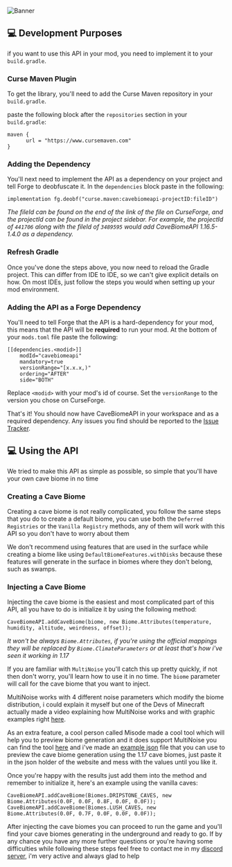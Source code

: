 ![Banner](https://media.discordapp.net/attachments/751216523330322564/899141043960815647/unknown.png)

## **💻 Development Purposes**
if you want to use this API in your mod, you need to implement it to your `build.gradle`.

### **Curse Maven Plugin**
To get the library, you'll need to add the Curse Maven repository in your `build.gradle`.

paste the following block after the `repositories` section in your `build.gradle`:

    maven {
          url = "https://www.cursemaven.com"
    }
### **Adding the Dependency**
You'll next need to implement the API as a dependency on your project and tell Forge to deobfuscate it. In the `dependencies` block paste in the following:

    implementation fg.deobf("curse.maven:cavebiomeapi-projectID:fileID")
*The fileId can be found on the end of the link of the file on CurseForge, and the projectId can be found in the project sidebar. For example, the projectId of `441706` along with the fileId of `3489595` would add CaveBiomeAPI 1.16.5-1.4.0 as a dependency.*

### **Refresh Gradle**
Once you've done the steps above, you now need to reload the Gradle project. This can differ from IDE to IDE, so we can't give explicit details on how. On most IDEs, just follow the steps you would when setting up your mod environment.

### **Adding the API as a Forge Dependency**
You'll need to tell Forge that the API is a hard-dependency for your mod, this means that the API will be **required** to run your mod. At the bottom of your `mods.toml` file paste the following:
```
[[dependencies.<modid>]]
    modId="cavebiomeapi"
    mandatory=true
    versionRange="[x.x.x,)"
    ordering="AFTER"
    side="BOTH"
```
Replace `<modid>` with your mod's id of course. Set the `versionRange` to the version you chose on CurseForge.

That's it! You should now have CaveBiomeAPI in your workspace and as a required dependency. Any issues you find should be reported to the [Issue Tracker](https://github.com/ItsBlackGear/CaveBiomeAPI/issues).

## **💻 Using the API**
We tried to make this API as simple as possible, so simple that you'll have your own cave biome in no time

### **Creating a Cave Biome**
Creating a cave biome is not really complicated, you follow the same steps that you do to create a default biome,
you can use both the `Deferred Registries` or the `Vanilla Registry` methods, any of them will work with this API so you don't have to worry about them 

We don't recommend using features that are used in the surface while creating a biome like using `DefaultBiomeFeatures.withDisks` because these features will generate in the surface in biomes where they don't belong, such as swamps.

### **Injecting a Cave Biome**
Injecting the cave biome is the easiest and most complicated part of this API, all you have to do is initialize it by using the following method:

    CaveBiomeAPI.addCaveBiome(biome, new Biome.Attributes(temperature, humidity, altitude, weirdness, offset));
*It won't be always `Biome.Attributes`, if you're using the official mappings they will be replaced by `Biome.ClimateParameters` or at least that's how i've seen it working in 1.17*

If you are familiar with `MultiNoise` you'll catch this up pretty quickly, if not then don't worry, you'll learn how to use it in no time. 
The `biome` parameter will call for the cave biome that you want to inject.

MultiNoise works with 4 different noise parameters which modify the biome distribution, i could explain it myself but one of the Devs of Minecraft actually made a video explaining how MultiNoise works and with graphic examples right [here](https://www.youtube.com/watch?v=VYZl2MUat-M).

As an extra feature, a cool person called Misode made a cool tool which will help you to preview biome generation and it does support MultiNoise you can find the tool [here](https://misode.github.io/dimension/) and i've made an [example json](https://github.com/ItsBlackGear/CaveBiomeAPI/blob/main/EXAMPLE.json) file that you can use to preview the cave biome generation using the 1.17 cave biomes, just paste it in the json holder of the website and mess with the values until you like it.

Once you're happy with the results just add them into the method and remember to initialize it, here's an example using the vanilla caves:

    CaveBiomeAPI.addCaveBiome(Biomes.DRIPSTONE_CAVES, new Biome.Attributes(0.0F, 0.0F, 0.8F, 0.0F, 0.0F));
    CaveBiomeAPI.addCaveBiome(Biomes.LUSH_CAVES, new Biome.Attributes(0.0F, 0.7F, 0.0F, 0.0F, 0.0F));
After injecting the cave biomes you can proceed to run the game and you'll find your cave biomes generating in the underground and ready to go.
If by any chance you have any more further questions or you're having some difficulties while following these steps feel free to contact me in my [discord server](https://discord.gg/fTzK9SP), i'm very active and always glad to help

